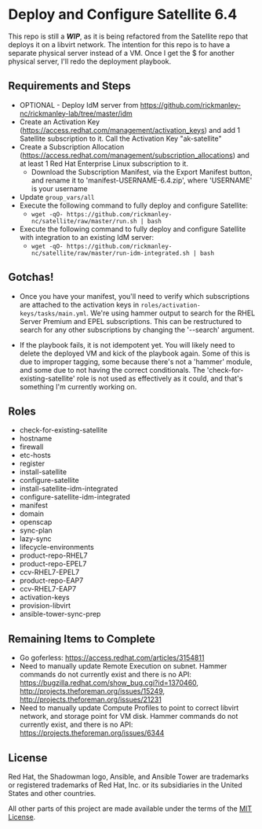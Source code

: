 # Deploy and Configure Satellite 6.4

This repo is still a ***WIP***, as it is being refactored from the Satellite repo that deploys it on a libvirt network. The intention for this repo is to have a separate physical server instead of a VM. Once I get the $ for another physical server, I'll redo the deployment playbook.


## Requirements and Steps

- OPTIONAL - Deploy IdM server from https://github.com/rickmanley-nc/rickmanley-lab/tree/master/idm
- Create an Activation Key (https://access.redhat.com/management/activation_keys) and add 1 Satellite subscription to it. Call the Activation Key "ak-satellite"
- Create a Subscription Allocation (https://access.redhat.com/management/subscription_allocations) and at least 1 Red Hat Enterprise Linux subscription to it.
  - Download the Subscription Manifest, via the Export Manifest button, and rename it to 'manifest-USERNAME-6.4.zip', where 'USERNAME' is your username
- Update `group_vars/all`
- Execute the following command to fully deploy and configure Satellite:
  - `wget -qO- https://github.com/rickmanley-nc/satellite/raw/master/run.sh | bash`
- Execute the following command to fully deploy and configure Satellite with integration to an existing IdM server:
  - `wget -qO- https://github.com/rickmanley-nc/satellite/raw/master/run-idm-integrated.sh | bash`


## Gotchas!

- Once you have your manifest, you'll need to verify which subscriptions are attached to the activation keys in `roles/activation-keys/tasks/main.yml`. We're using hammer output to search for the RHEL Server Premium and EPEL subscriptions. This can be restructured to search for any other subscriptions by changing the '--search' argument.

- If the playbook fails, it is not idempotent yet. You will likely need to delete the deployed VM and kick of the playbook again. Some of this is due to improper tagging, some because there's not a 'hammer' module, and some due to not having the correct conditionals. The 'check-for-existing-satellite' role is not used as effectively as it could, and that's something I'm currently working on.


## Roles

- check-for-existing-satellite
- hostname
- firewall
- etc-hosts
- register
- install-satellite
- configure-satellite
- install-satellite-idm-integrated
- configure-satellite-idm-integrated
- manifest
- domain
- openscap
- sync-plan
- lazy-sync
- lifecycle-environments
- product-repo-RHEL7
- product-repo-EPEL7
- ccv-RHEL7-EPEL7
- product-repo-EAP7
- ccv-RHEL7-EAP7
- activation-keys
- provision-libvirt
- ansible-tower-sync-prep

## Remaining Items to Complete

- Go goferless: https://access.redhat.com/articles/3154811
- Need to manually update Remote Execution on subnet. Hammer commands do not currently exist and there is no API: https://bugzilla.redhat.com/show_bug.cgi?id=1370460, http://projects.theforeman.org/issues/15249, http://projects.theforeman.org/issues/21231
- Need to manually update Compute Profiles to point to correct libvirt network, and storage point for VM disk. Hammer commands do not currently exist, and there is no API: https://projects.theforeman.org/issues/6344

## License

Red Hat, the Shadowman logo, Ansible, and Ansible Tower are trademarks or registered trademarks of Red Hat, Inc. or its subsidiaries in the United States and other countries.

All other parts of this project are made available under the terms of the [MIT License](LICENSE).
